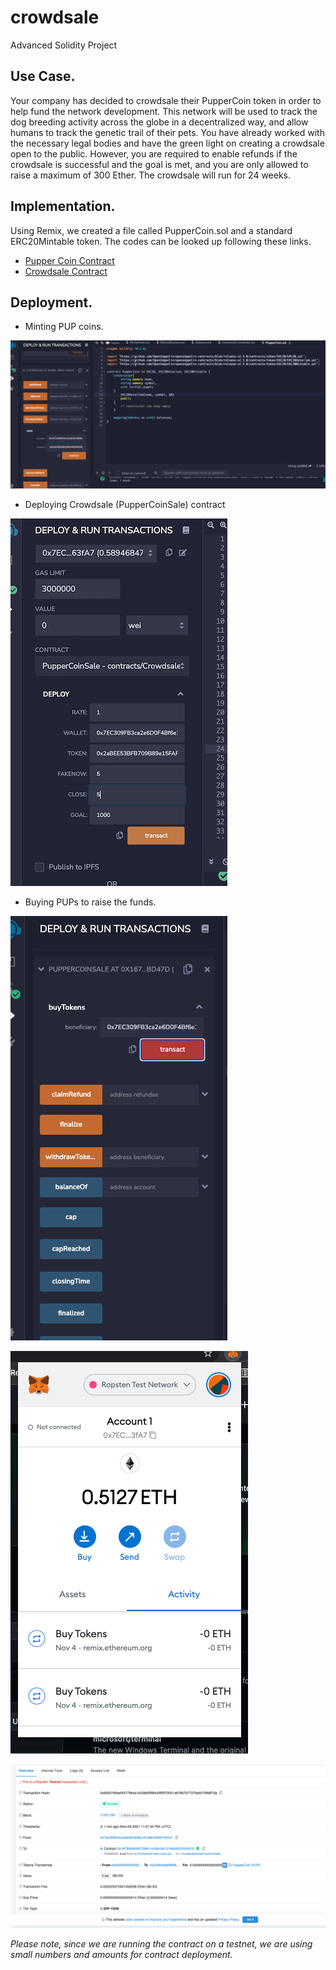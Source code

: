 # crowdsale
Advanced Solidity Project

## Use Case.

Your company has decided to crowdsale their PupperCoin token in order to help fund the network development.
This network will be used to track the dog breeding activity across the globe in a decentralized way, and allow humans to track the genetic trail of their pets. You have already worked with the necessary legal bodies and have the green light on creating a crowdsale open to the public. However, you are required to enable refunds if the crowdsale is successful and the goal is met, and you are only allowed to raise a maximum of 300 Ether. The crowdsale will run for 24 weeks.

## Implementation.

Using Remix, we created a file called PupperCoin.sol and a standard ERC20Mintable token. The codes can be looked up following these links.

* [Pupper Coin Contract](PupperCoin.sol)
* [Crowdsale Contract](Crowdsale.sol)

## Deployment.

* Minting PUP coins.

![](Screenshots/mint.png)

* Deploying Crowdsale (PupperCoinSale) contract

![](Screenshots/contract.png)

* Buying PUPs to raise the funds.

![](Screenshots/buypup.png)

![](Screenshots/buypup-metamask.png)

![](Screenshots/transaction.png)

_Please note, since we are running the contract on a testnet, we are using small numbers and amounts for contract deployment._